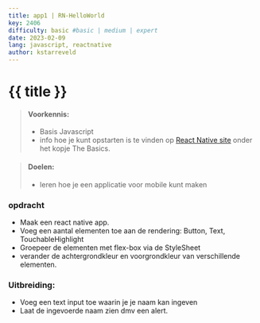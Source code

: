 ```yaml
---
title: app1 | RN-HelloWorld
key: 2406
difficulty: basic #basic | medium | expert
date: 2023-02-09
lang: javascript, reactnative
author: kstarreveld
---
```



# {{ title }}

> #### Voorkennis:  
> * Basis Javascript 
> * info hoe je kunt opstarten is te vinden op [React Native site](https://reactnative.dev/docs/getting-started) onder het kopje The Basics.

> #### Doelen:  
> * leren hoe je een applicatie voor mobile kunt maken


### opdracht
* Maak een react native app.
* Voeg een aantal elementen toe aan de rendering: Button, Text, TouchableHighlight 
* Groepeer de elementen met flex-box via de StyleSheet
* verander de achtergrondkleur en voorgrondkleur van verschillende elementen.

### Uitbreiding:
* Voeg een text input toe waarin je je naam kan ingeven 
* Laat de ingevoerde naam zien dmv een alert.

